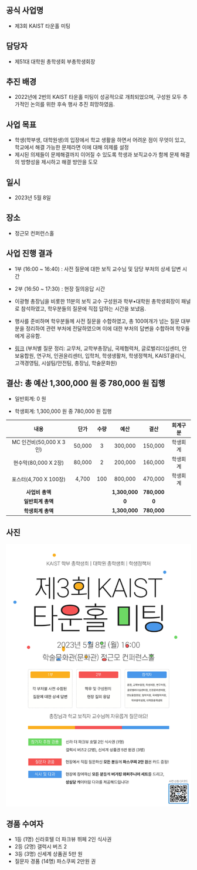

## 공식 사업명

- 제3회 KAIST 타운홀 미팅

  

## 담당자

- 제51대 대학원 총학생회 부총학생회장

  

## 추진 배경

- 2022년에  2번의 KAIST 타운홀 미팅이 성공적으로 개최되었으며, 구성원 모두 추가적인 논의를 위한 후속 행사 추진 희망하였음.
  

## 사업 목표

- 학생(학부생, 대학원생)의 입장에서 학교 생활을 하면서 어려운 점이 무엇이 있고, 학교에서 해결 가능한 문제라면 이에 대해 의제를 설정
-   제시된 의제들이 문제해결까지 이어질 수 있도록 학생과 보직교수가 함께 문제 해결의 방향성을 제시하고 해결 방안을 도모

  

## 일시

- 2023년 5월 8일

  

## 장소

- 정근모 컨퍼런스홀 

  

## 사업 진행 결과

- 1부 (16:00 ~ 16:40) : 사전 질문에 대한 보직 교수님 및 담당 부처의 상세 답변 시간
- 2부 (16:50 ~ 17:30) : 현장 질의응답 시간

- 이광형 총장님을 비롯한 11분의 보직 교수 구성원과 학부•대학원 총학생회장이 패널로 참석하였고, 학우분들의 질문에 직접 답하는 시간을 보냈음.

- 행사를 준비하며 학우분들께 사전 질문을 수합하였고, 총 100여개가 넘는 질문 대부분을 정리하여 관련 부처에 전달하였으며 이에 대한 부처의 답변을 수합하여 학우들에게 공유함.
- [링크](https://drive.google.com/drive/folders/14xwmgk1kbNm_zepLH_VHIfP7LkW_x1f4?usp=sharing) (부처별 질문 정리: 교무처, 교학부총장님, 국제협력처, 글로벌리더십센터, 안보융합원, 연구처, 인권윤리센터, 입학처, 학생생활처, 학생정책처, KAIST클리닉, 고객경영팀, 시설팀/안전팀, 총장님, 학술문화원)

  

## 결산: 총 예산 1,300,000 원 중 780,000 원 집행

- 일반회계: 0 원

- 학생회계: 1,300,000 원 중 780,000 원 집행




| **내용** | **단가** | **수량** | **예산** | **결산** | **회계구분** |
|:---:|:---:|:---:|:---:|:---:|:---:|
| MC 인건비(50,000 X 3인) | 50,000 | 3 | 300,000 | 150,000 | 학생회계 |
| 현수막(80,000 X 2장) | 80,000 | 2 | 200,000 | 160,000 | 학생회계 |
| 포스터(4,700 X 100장) | 4,700 | 100 | 800,000 | 470,000 | 학생회계 |
| **사업비 총액** | | | **1,300,000** | **780,000** | |
| **일반회계 총액** | | | **0** | **0** | |
| **학생회계 총액** | | | **1,300,000** | **780,000** | |

  
  

## 사진

<img src="../../resource/타운홀미팅-1.jpg" width="600px" title="타운홀미팅 포스터-국문"/>

  

## 경품 수여자
- 1등 (1명) 신라호텔 더 파크뷰 뷔페 2인 식사권
- 2등 (2명) 갤럭시 버즈 2
- 3등 (3명) 신세계 상품권 5만 원 
- 질문자 경품 (14명) 파스쿠찌 2만원 권
